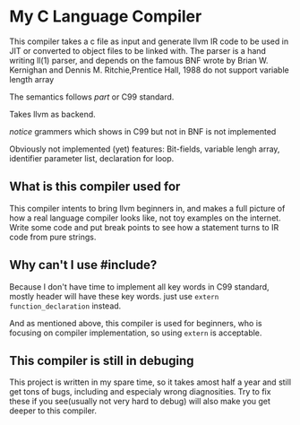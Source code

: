 # My C Language Compiler

This compiler takes a c file as input and generate llvm IR code to be used in JIT or converted to object files to be linked with.
The parser is a hand writing ll(1) parser, and depends on the famous  BNF wrote by Brian W. Kernighan and Dennis M. Ritchie,Prentice Hall, 1988 do not support variable length array

The semantics follows *part* or C99 standard.

Takes llvm as backend.

*notice* grammers which shows in C99 but not in BNF is not implemented

Obviously not implemented (yet) features: Bit-fields, variable lengh array, identifier parameter list, declaration for loop.

## What is this compiler used for

This compiler intents to bring llvm beginners in, and makes a full picture of how a real language compiler looks like, not toy examples on the internet. Write some code and put break points to see how a statement turns to IR code from pure strings.

## Why can't I use #include?

Because I don't have time to implement all key words in C99 standard, mostly header will have these key words. just use `extern function_declaration` instead.

And as mentioned above, this compiler is used for beginners, who is focusing on compiler implementation, so using `extern` is acceptable.

## This compiler is still in debuging

This project is written in my spare time, so it takes amost half a year and still get tons of bugs, including and especialy wrong 
diagnosities. Try to fix these if you see(usually not very hard to debug) will also make you get deeper to this compiler. 
